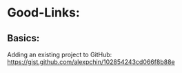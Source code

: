 # Good-Links:

## Basics:

Adding an existing project to GitHub: https://gist.github.com/alexpchin/102854243cd066f8b88e
